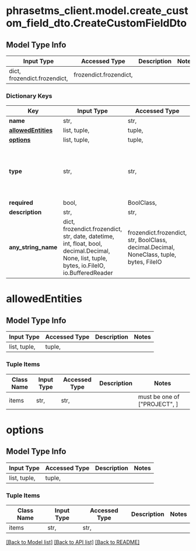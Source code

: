 # phrasetms_client.model.create_custom_field_dto.CreateCustomFieldDto

## Model Type Info

| Input Type                   | Accessed Type          | Description | Notes |
| ---------------------------- | ---------------------- | ----------- | ----- |
| dict, frozendict.frozendict, | frozendict.frozendict, |             |

### Dictionary Keys

| Key                                     | Input Type                                                                                                                                  | Accessed Type                                                                           | Description                                                        | Notes                                                                                            |
| --------------------------------------- | ------------------------------------------------------------------------------------------------------------------------------------------- | --------------------------------------------------------------------------------------- | ------------------------------------------------------------------ | ------------------------------------------------------------------------------------------------ |
| **name**                                | str,                                                                                                                                        | str,                                                                                    |                                                                    |
| **[allowedEntities](#allowedEntities)** | list, tuple,                                                                                                                                | tuple,                                                                                  |                                                                    |
| **[options](#options)**                 | list, tuple,                                                                                                                                | tuple,                                                                                  |                                                                    | [optional]                                                                                       |
| **type**                                | str,                                                                                                                                        | str,                                                                                    |                                                                    | [optional] must be one of ["MULTI_SELECT", "SINGLE_SELECT", "STRING", "NUMBER", "URL", "DATE", ] |
| **required**                            | bool,                                                                                                                                       | BoolClass,                                                                              |                                                                    | [optional]                                                                                       |
| **description**                         | str,                                                                                                                                        | str,                                                                                    |                                                                    | [optional]                                                                                       |
| **any_string_name**                     | dict, frozendict.frozendict, str, date, datetime, int, float, bool, decimal.Decimal, None, list, tuple, bytes, io.FileIO, io.BufferedReader | frozendict.frozendict, str, BoolClass, decimal.Decimal, NoneClass, tuple, bytes, FileIO | any string name can be used but the value must be the correct type | [optional]                                                                                       |

# allowedEntities

## Model Type Info

| Input Type   | Accessed Type | Description | Notes |
| ------------ | ------------- | ----------- | ----- |
| list, tuple, | tuple,        |             |

### Tuple Items

| Class Name | Input Type | Accessed Type | Description | Notes                        |
| ---------- | ---------- | ------------- | ----------- | ---------------------------- |
| items      | str,       | str,          |             | must be one of ["PROJECT", ] |

# options

## Model Type Info

| Input Type   | Accessed Type | Description | Notes |
| ------------ | ------------- | ----------- | ----- |
| list, tuple, | tuple,        |             |

### Tuple Items

| Class Name | Input Type | Accessed Type | Description | Notes |
| ---------- | ---------- | ------------- | ----------- | ----- |
| items      | str,       | str,          |             |

[[Back to Model list]](../../README.md#documentation-for-models) [[Back to API list]](../../README.md#documentation-for-api-endpoints) [[Back to README]](../../README.md)
